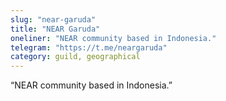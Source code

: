 ```yaml
---
slug: "near-garuda"
title: "NEAR Garuda"
oneliner: "NEAR community based in Indonesia."
telegram: "https://t.me/neargaruda"
category: guild, geographical
---
```


“NEAR community based in Indonesia.”


